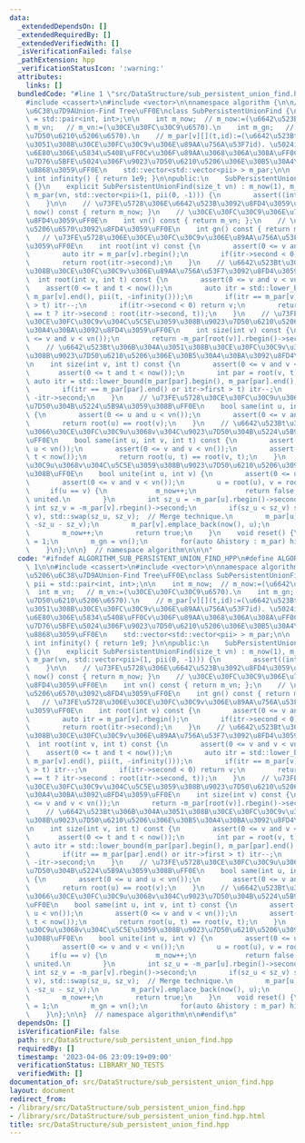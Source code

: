 ```yaml
---
data:
  _extendedDependsOn: []
  _extendedRequiredBy: []
  _extendedVerifiedWith: []
  _isVerificationFailed: false
  _pathExtension: hpp
  _verificationStatusIcon: ':warning:'
  attributes:
    links: []
  bundledCode: "#line 1 \"src/DataStructure/sub_persistent_union_find.hpp\"\n\n\n\n\
    #include <cassert>\n#include <vector>\n\nnamespace algorithm {\n\n// \u90E8\u5206\
    \u6C38\u7D9AUnion-Find Tree\uFF0E\nclass SubPersistentUnionFind {\n    using pii\
    \ = std::pair<int, int>;\n\n    int m_now;  // m_now:=(\u6642\u523B).\n    int\
    \ m_vn;   // m_vn:=(\u30CE\u30FC\u30C9\u6570).\n    int m_gn;   // m_gn:=(\u9023\
    \u7D50\u6210\u5206\u6570).\n    // m_par[v][](t,id):=(\u6642\u523Bt\u306B\u304A\
    \u3051\u308B\u30CE\u30FC\u30C9v\u306E\u89AA\u756A\u53F7id). \u5024id\u304C0\u672A\
    \u6E80\u306E\u5834\u5408\uFF0Cv\u306F\u89AA\u3068\u306A\u308A\uFF0C\u5024id\u306E\
    \u7D76\u5BFE\u5024\u306F\u9023\u7D50\u6210\u5206\u306E\u30B5\u30A4\u30BA\u3092\
    \u8868\u3059\uFF0E\n    std::vector<std::vector<pii> > m_par;\n\n    static constexpr\
    \ int infinity() { return 1e9; }\n\npublic:\n    SubPersistentUnionFind() : SubPersistentUnionFind(0)\
    \ {}\n    explicit SubPersistentUnionFind(size_t vn) : m_now(1), m_vn(vn), m_gn(vn),\
    \ m_par(vn, std::vector<pii>(1, pii(0, -1))) {\n        assert((int)vn < infinity());\n\
    \    }\n\n    // \u73FE\u5728\u306E\u6642\u523B\u3092\u8FD4\u3059\uFF0E\n    int\
    \ now() const { return m_now; }\n    // \u30CE\u30FC\u30C9\u306E\u7DCF\u6570\u3092\
    \u8FD4\u3059\uFF0E\n    int vn() const { return m_vn; };\n    // \u9023\u7D50\u6210\
    \u5206\u6570\u3092\u8FD4\u3059\uFF0E\n    int gn() const { return m_gn; };\n \
    \   // \u73FE\u5728\u306E\u30CE\u30FC\u30C9v\u306E\u89AA\u756A\u53F7\u3092\u8FD4\
    \u3059\uFF0E\n    int root(int v) const {\n        assert(0 <= v and v < vn());\n\
    \        auto itr = m_par[v].rbegin();\n        if(itr->second < 0) return v;\n\
    \        return root(itr->second);\n    }\n    // \u6642\u523Bt\u306B\u304A\u3051\
    \u308B\u30CE\u30FC\u30C9v\u306E\u89AA\u756A\u53F7\u3092\u8FD4\u3059\uFF0E\n  \
    \  int root(int v, int t) const {\n        assert(0 <= v and v < vn());\n    \
    \    assert(0 <= t and t < now());\n        auto itr = std::lower_bound(m_par[v].begin(),\
    \ m_par[v].end(), pii(t, -infinity()));\n        if(itr == m_par[v].end() or itr->first\
    \ > t) itr--;\n        if(itr->second < 0) return v;\n        return (itr->first\
    \ == t ? itr->second : root(itr->second, t));\n    }\n    // \u73FE\u5728\u306E\
    \u30CE\u30FC\u30C9v\u304C\u5C5E\u3059\u308B\u9023\u7D50\u6210\u5206\u306E\u30B5\
    \u30A4\u30BA\u3092\u8FD4\u3059\uFF0E\n    int size(int v) const {\n        assert(0\
    \ <= v and v < vn());\n        return -m_par[root(v)].rbegin()->second;\n    }\n\
    \    // \u6642\u523Bt\u306B\u304A\u3051\u308B\u30CE\u30FC\u30C9v\u304C\u5C5E\u3059\
    \u308B\u9023\u7D50\u6210\u5206\u306E\u30B5\u30A4\u30BA\u3092\u8FD4\u3059\uFF0E\
    \n    int size(int v, int t) const {\n        assert(0 <= v and v < vn());\n \
    \       assert(0 <= t and t < now());\n        int par = root(v, t);\n       \
    \ auto itr = std::lower_bound(m_par[par].begin(), m_par[par].end(), pii(t, -infinity()));\n\
    \        if(itr == m_par[par].end() or itr->first > t) itr--;\n        return\
    \ -itr->second;\n    }\n    // \u73FE\u5728\u30CE\u30FC\u30C9u\u3068v\u304C\u9023\
    \u7D50\u304B\u5224\u5B9A\u3059\u308B\uFF0E\n    bool same(int u, int v) const\
    \ {\n        assert(0 <= u and u < vn());\n        assert(0 <= v and v < vn());\n\
    \        return root(u) == root(v);\n    }\n    // \u6642\u523Bt\u306B\u304A\u3044\
    \u3066\u30CE\u30FC\u30C9u\u3068v\u304C\u9023\u7D50\u304B\u5224\u5B9A\u3059\u308B\
    \uFF0E\n    bool same(int u, int v, int t) const {\n        assert(0 <= u and\
    \ u < vn());\n        assert(0 <= v and v < vn());\n        assert(0 <= t and\
    \ t < now());\n        return root(u, t) == root(v, t);\n    }\n    // \u30CE\u30FC\
    \u30C9u\u3068v\u304C\u5C5E\u3059\u308B\u9023\u7D50\u6210\u5206\u3092\u7E4B\u3052\
    \u308B\uFF0E\n    bool unite(int u, int v) {\n        assert(0 <= u and u < vn());\n\
    \        assert(0 <= v and v < vn());\n        u = root(u), v = root(v);\n   \
    \     if(u == v) {\n            m_now++;\n            return false;  // Already\
    \ united.\n        }\n        int sz_u = -m_par[u].rbegin()->second;\n       \
    \ int sz_v = -m_par[v].rbegin()->second;\n        if(sz_u < sz_v) std::swap(u,\
    \ v), std::swap(sz_u, sz_v);  // Merge technique.\n        m_par[u].emplace_back(now(),\
    \ -sz_u - sz_v);\n        m_par[v].emplace_back(now(), u);\n        m_gn--;\n\
    \        m_now++;\n        return true;\n    }\n    void reset() {\n        m_now\
    \ = 1;\n        m_gn = vn();\n        for(auto &history : m_par) history.resize(1);\n\
    \    }\n};\n\n}  // namespace algorithm\n\n\n"
  code: "#ifndef ALGORITHM_SUB_PERSISTENT_UNION_FIND_HPP\n#define ALGORITHM_SUB_PERSISTENT_UNION_FIND_HPP\
    \ 1\n\n#include <cassert>\n#include <vector>\n\nnamespace algorithm {\n\n// \u90E8\
    \u5206\u6C38\u7D9AUnion-Find Tree\uFF0E\nclass SubPersistentUnionFind {\n    using\
    \ pii = std::pair<int, int>;\n\n    int m_now;  // m_now:=(\u6642\u523B).\n  \
    \  int m_vn;   // m_vn:=(\u30CE\u30FC\u30C9\u6570).\n    int m_gn;   // m_gn:=(\u9023\
    \u7D50\u6210\u5206\u6570).\n    // m_par[v][](t,id):=(\u6642\u523Bt\u306B\u304A\
    \u3051\u308B\u30CE\u30FC\u30C9v\u306E\u89AA\u756A\u53F7id). \u5024id\u304C0\u672A\
    \u6E80\u306E\u5834\u5408\uFF0Cv\u306F\u89AA\u3068\u306A\u308A\uFF0C\u5024id\u306E\
    \u7D76\u5BFE\u5024\u306F\u9023\u7D50\u6210\u5206\u306E\u30B5\u30A4\u30BA\u3092\
    \u8868\u3059\uFF0E\n    std::vector<std::vector<pii> > m_par;\n\n    static constexpr\
    \ int infinity() { return 1e9; }\n\npublic:\n    SubPersistentUnionFind() : SubPersistentUnionFind(0)\
    \ {}\n    explicit SubPersistentUnionFind(size_t vn) : m_now(1), m_vn(vn), m_gn(vn),\
    \ m_par(vn, std::vector<pii>(1, pii(0, -1))) {\n        assert((int)vn < infinity());\n\
    \    }\n\n    // \u73FE\u5728\u306E\u6642\u523B\u3092\u8FD4\u3059\uFF0E\n    int\
    \ now() const { return m_now; }\n    // \u30CE\u30FC\u30C9\u306E\u7DCF\u6570\u3092\
    \u8FD4\u3059\uFF0E\n    int vn() const { return m_vn; };\n    // \u9023\u7D50\u6210\
    \u5206\u6570\u3092\u8FD4\u3059\uFF0E\n    int gn() const { return m_gn; };\n \
    \   // \u73FE\u5728\u306E\u30CE\u30FC\u30C9v\u306E\u89AA\u756A\u53F7\u3092\u8FD4\
    \u3059\uFF0E\n    int root(int v) const {\n        assert(0 <= v and v < vn());\n\
    \        auto itr = m_par[v].rbegin();\n        if(itr->second < 0) return v;\n\
    \        return root(itr->second);\n    }\n    // \u6642\u523Bt\u306B\u304A\u3051\
    \u308B\u30CE\u30FC\u30C9v\u306E\u89AA\u756A\u53F7\u3092\u8FD4\u3059\uFF0E\n  \
    \  int root(int v, int t) const {\n        assert(0 <= v and v < vn());\n    \
    \    assert(0 <= t and t < now());\n        auto itr = std::lower_bound(m_par[v].begin(),\
    \ m_par[v].end(), pii(t, -infinity()));\n        if(itr == m_par[v].end() or itr->first\
    \ > t) itr--;\n        if(itr->second < 0) return v;\n        return (itr->first\
    \ == t ? itr->second : root(itr->second, t));\n    }\n    // \u73FE\u5728\u306E\
    \u30CE\u30FC\u30C9v\u304C\u5C5E\u3059\u308B\u9023\u7D50\u6210\u5206\u306E\u30B5\
    \u30A4\u30BA\u3092\u8FD4\u3059\uFF0E\n    int size(int v) const {\n        assert(0\
    \ <= v and v < vn());\n        return -m_par[root(v)].rbegin()->second;\n    }\n\
    \    // \u6642\u523Bt\u306B\u304A\u3051\u308B\u30CE\u30FC\u30C9v\u304C\u5C5E\u3059\
    \u308B\u9023\u7D50\u6210\u5206\u306E\u30B5\u30A4\u30BA\u3092\u8FD4\u3059\uFF0E\
    \n    int size(int v, int t) const {\n        assert(0 <= v and v < vn());\n \
    \       assert(0 <= t and t < now());\n        int par = root(v, t);\n       \
    \ auto itr = std::lower_bound(m_par[par].begin(), m_par[par].end(), pii(t, -infinity()));\n\
    \        if(itr == m_par[par].end() or itr->first > t) itr--;\n        return\
    \ -itr->second;\n    }\n    // \u73FE\u5728\u30CE\u30FC\u30C9u\u3068v\u304C\u9023\
    \u7D50\u304B\u5224\u5B9A\u3059\u308B\uFF0E\n    bool same(int u, int v) const\
    \ {\n        assert(0 <= u and u < vn());\n        assert(0 <= v and v < vn());\n\
    \        return root(u) == root(v);\n    }\n    // \u6642\u523Bt\u306B\u304A\u3044\
    \u3066\u30CE\u30FC\u30C9u\u3068v\u304C\u9023\u7D50\u304B\u5224\u5B9A\u3059\u308B\
    \uFF0E\n    bool same(int u, int v, int t) const {\n        assert(0 <= u and\
    \ u < vn());\n        assert(0 <= v and v < vn());\n        assert(0 <= t and\
    \ t < now());\n        return root(u, t) == root(v, t);\n    }\n    // \u30CE\u30FC\
    \u30C9u\u3068v\u304C\u5C5E\u3059\u308B\u9023\u7D50\u6210\u5206\u3092\u7E4B\u3052\
    \u308B\uFF0E\n    bool unite(int u, int v) {\n        assert(0 <= u and u < vn());\n\
    \        assert(0 <= v and v < vn());\n        u = root(u), v = root(v);\n   \
    \     if(u == v) {\n            m_now++;\n            return false;  // Already\
    \ united.\n        }\n        int sz_u = -m_par[u].rbegin()->second;\n       \
    \ int sz_v = -m_par[v].rbegin()->second;\n        if(sz_u < sz_v) std::swap(u,\
    \ v), std::swap(sz_u, sz_v);  // Merge technique.\n        m_par[u].emplace_back(now(),\
    \ -sz_u - sz_v);\n        m_par[v].emplace_back(now(), u);\n        m_gn--;\n\
    \        m_now++;\n        return true;\n    }\n    void reset() {\n        m_now\
    \ = 1;\n        m_gn = vn();\n        for(auto &history : m_par) history.resize(1);\n\
    \    }\n};\n\n}  // namespace algorithm\n\n#endif\n"
  dependsOn: []
  isVerificationFile: false
  path: src/DataStructure/sub_persistent_union_find.hpp
  requiredBy: []
  timestamp: '2023-04-06 23:09:19+09:00'
  verificationStatus: LIBRARY_NO_TESTS
  verifiedWith: []
documentation_of: src/DataStructure/sub_persistent_union_find.hpp
layout: document
redirect_from:
- /library/src/DataStructure/sub_persistent_union_find.hpp
- /library/src/DataStructure/sub_persistent_union_find.hpp.html
title: src/DataStructure/sub_persistent_union_find.hpp
---
```

